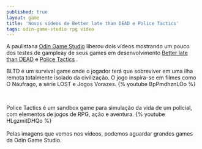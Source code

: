 ```yaml
---
published: true
layout: game
title: 'Novos vídeos de Better late than DEAD e Police Tactics'
tags: odin-game-studio rpg video
---
```

A paulistana <a href="http://www.odingamestudio.com.br/" target="_blank">Odin Game Studio</a>
 liberou dois v&#237;deos mostrando um pouco dos testes de gampleay de seus games em desenvolvimento <a href="http://www.betterlatethandeadgame.com/" target="_blank">Better late than DEAD</a>
 e <a href="http://www.policetacticsgame.com/" target="_blank">Police Tactics</a>
.
 
 

BLTD &#233; um survival game onde o jogador ter&#225; que sobreviver em uma ilha remota totalmente isolado da civiliza&#231;&#227;o. O jogo inspira-se em filmes como O N&#225;ufrago, a s&#233;rie LOST e Jogos Vorazes.
{% youtube BpPmdhznLOo %}
 
<br />

<p style="text-align: left;"> 
<p style="text-align: left;">Police Tactics &#233; um sandbox game para simula&#231;&#227;o da vida de um policial, com elementos de jogos de RPG, a&#231;&#227;o e aventura.
{% youtube HLgzmitDHQo %}
<br />
<br />
Pelas imagens que vemos nos v&#237;deos, podemos aguardar grandes games da Odin Game Studio.
